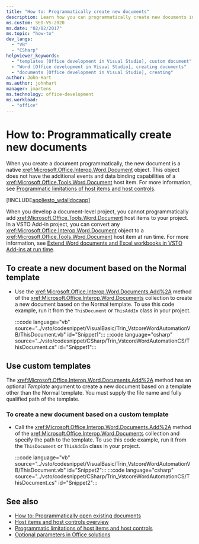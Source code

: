 ```yaml
---
title: "How to: Programmatically create new documents"
description: Learn how you can programmatically create new documents in Microsoft Word by using Visual Studio.
ms.custom: SEO-VS-2020
ms.date: "02/02/2017"
ms.topic: "how-to"
dev_langs:
  - "VB"
  - "CSharp"
helpviewer_keywords:
  - "templates [Office development in Visual Studio], custom document"
  - "Word [Office development in Visual Studio], creating documents"
  - "documents [Office development in Visual Studio], creating"
author: John-Hart
ms.author: johnhart
manager: jmartens
ms.technology: office-development
ms.workload:
  - "office"
---
```

# How to: Programmatically create new documents
  When you create a document programmatically, the new document is a native <xref:Microsoft.Office.Interop.Word.Document> object. This object does not have the additional events and data binding capabilities of a <xref:Microsoft.Office.Tools.Word.Document> host item. For more information, see [Programmatic limitations of host items and host controls](../vsto/programmatic-limitations-of-host-items-and-host-controls.md).

 [!INCLUDE[appliesto_wdalldocapp](../vsto/includes/appliesto-wdalldocapp-md.md)]

 When you develop a document-level project, you cannot programmatically add <xref:Microsoft.Office.Tools.Word.Document> host items to your project. In a VSTO Add-in project, you can convert any <xref:Microsoft.Office.Interop.Word.Document> object to a <xref:Microsoft.Office.Tools.Word.Document> host item at run time. For more information, see [Extend Word documents and Excel workbooks in VSTO Add-ins at run time](../vsto/extending-word-documents-and-excel-workbooks-in-vsto-add-ins-at-run-time.md).

## To create a new document based on the Normal template

- Use the <xref:Microsoft.Office.Interop.Word.Documents.Add%2A> method of the <xref:Microsoft.Office.Interop.Word.Documents> collection to create a new document based on the Normal template. To use this code example, run it from the `ThisDocument` or `ThisAddIn` class in your project.

     :::code language="vb" source="../vsto/codesnippet/VisualBasic/Trin_VstcoreWordAutomationVB/ThisDocument.vb" id="Snippet1":::
     :::code language="csharp" source="../vsto/codesnippet/CSharp/Trin_VstcoreWordAutomationCS/ThisDocument.cs" id="Snippet1":::

## Use custom templates
 The <xref:Microsoft.Office.Interop.Word.Documents.Add%2A> method has an optional *Template* argument to create a new document based on a template other than the Normal template. You must supply the file name and fully qualified path of the template.

### To create a new document based on a custom template

- Call the <xref:Microsoft.Office.Interop.Word.Documents.Add%2A> method of the <xref:Microsoft.Office.Interop.Word.Documents> collection and specify the path to the template. To use this code example, run it from the `ThisDocument` or `ThisAddIn` class in your project.

     :::code language="vb" source="../vsto/codesnippet/VisualBasic/Trin_VstcoreWordAutomationVB/ThisDocument.vb" id="Snippet2":::
     :::code language="csharp" source="../vsto/codesnippet/CSharp/Trin_VstcoreWordAutomationCS/ThisDocument.cs" id="Snippet2":::

## See also
- [How to: Programmatically open existing documents](../vsto/how-to-programmatically-open-existing-documents.md)
- [Host items and host controls overview](../vsto/host-items-and-host-controls-overview.md)
- [Programmatic limitations of host items and host controls](../vsto/programmatic-limitations-of-host-items-and-host-controls.md)
- [Optional parameters in Office solutions](../vsto/optional-parameters-in-office-solutions.md)
